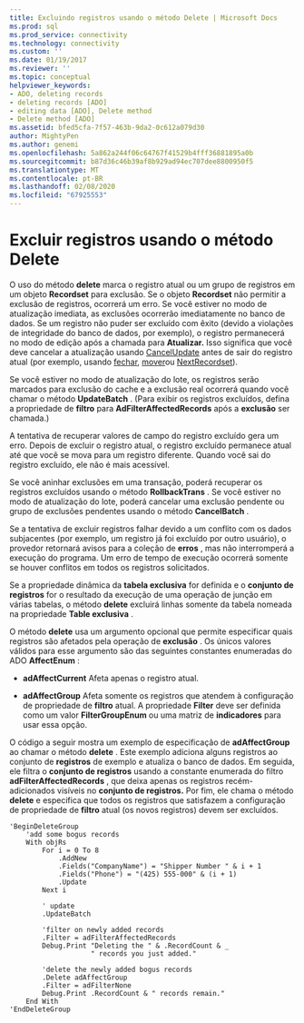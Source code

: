 ```yaml
---
title: Excluindo registros usando o método Delete | Microsoft Docs
ms.prod: sql
ms.prod_service: connectivity
ms.technology: connectivity
ms.custom: ''
ms.date: 01/19/2017
ms.reviewer: ''
ms.topic: conceptual
helpviewer_keywords:
- ADO, deleting records
- deleting records [ADO]
- editing data [ADO], Delete method
- Delete method [ADO]
ms.assetid: bfed5cfa-7f57-463b-9da2-0c612a079d30
author: MightyPen
ms.author: genemi
ms.openlocfilehash: 5a862a244f06c64767f41529b4fff36881895a0b
ms.sourcegitcommit: b87d36c46b39af8b929ad94ec707dee8800950f5
ms.translationtype: MT
ms.contentlocale: pt-BR
ms.lasthandoff: 02/08/2020
ms.locfileid: "67925553"
---
```

# <a name="deleting-records-using-the-delete-method"></a>Excluir registros usando o método Delete
O uso do método **delete** marca o registro atual ou um grupo de registros em um objeto **Recordset** para exclusão. Se o objeto **Recordset** não permitir a exclusão de registros, ocorrerá um erro. Se você estiver no modo de atualização imediata, as exclusões ocorrerão imediatamente no banco de dados. Se um registro não puder ser excluído com êxito (devido a violações de integridade do banco de dados, por exemplo), o registro permanecerá no modo de edição após a chamada para **Atualizar.** Isso significa que você deve cancelar a atualização usando [CancelUpdate](../../../ado/reference/ado-api/cancelupdate-method-ado.md) antes de sair do registro atual (por exemplo, usando [fechar](../../../ado/reference/ado-api/close-method-ado.md), [mover](../../../ado/reference/ado-api/move-method-ado.md)ou [NextRecordset](../../../ado/reference/ado-api/nextrecordset-method-ado.md)).  
  
 Se você estiver no modo de atualização do lote, os registros serão marcados para exclusão do cache e a exclusão real ocorrerá quando você chamar o método **UpdateBatch** . (Para exibir os registros excluídos, defina a propriedade de **filtro** para **AdFilterAffectedRecords** após a **exclusão** ser chamada.)  
  
 A tentativa de recuperar valores de campo do registro excluído gera um erro. Depois de excluir o registro atual, o registro excluído permanece atual até que você se mova para um registro diferente. Quando você sai do registro excluído, ele não é mais acessível.  
  
 Se você aninhar exclusões em uma transação, poderá recuperar os registros excluídos usando o método **RollbackTrans** . Se você estiver no modo de atualização do lote, poderá cancelar uma exclusão pendente ou grupo de exclusões pendentes usando o método **CancelBatch** .  
  
 Se a tentativa de excluir registros falhar devido a um conflito com os dados subjacentes (por exemplo, um registro já foi excluído por outro usuário), o provedor retornará avisos para a coleção de **erros** , mas não interromperá a execução do programa. Um erro de tempo de execução ocorrerá somente se houver conflitos em todos os registros solicitados.  
  
 Se a propriedade dinâmica da **tabela exclusiva** for definida e o **conjunto de registros** for o resultado da execução de uma operação de junção em várias tabelas, o método **delete** excluirá linhas somente da tabela nomeada na propriedade **Table exclusiva** .  
  
 O método **delete** usa um argumento opcional que permite especificar quais registros são afetados pela operação de **exclusão** . Os únicos valores válidos para esse argumento são das seguintes constantes enumeradas do ADO **AffectEnum** :  
  
-   **adAffectCurrent** Afeta apenas o registro atual.  
  
-   **adAffectGroup** Afeta somente os registros que atendem à configuração de propriedade de **filtro** atual. A propriedade **Filter** deve ser definida como um valor **FilterGroupEnum** ou uma matriz de **indicadores** para usar essa opção.  
  
 O código a seguir mostra um exemplo de especificação de **adAffectGroup** ao chamar o método **delete** . Este exemplo adiciona alguns registros ao conjunto de **registros** de exemplo e atualiza o banco de dados. Em seguida, ele filtra o **conjunto de registros** usando a constante enumerada do filtro **adFilterAffectedRecords** , que deixa apenas os registros recém-adicionados visíveis no **conjunto de registros.** Por fim, ele chama o método **delete** e especifica que todos os registros que satisfazem a configuração de propriedade de **filtro** atual (os novos registros) devem ser excluídos.  
  
```  
'BeginDeleteGroup  
    'add some bogus records  
    With objRs  
        For i = 0 To 8  
            .AddNew  
            .Fields("CompanyName") = "Shipper Number " & i + 1  
            .Fields("Phone") = "(425) 555-000" & (i + 1)  
            .Update  
        Next i  
  
        ' update  
        .UpdateBatch  
  
        'filter on newly added records  
        .Filter = adFilterAffectedRecords  
        Debug.Print "Deleting the " & .RecordCount & _  
                    " records you just added."  
  
        'delete the newly added bogus records  
        .Delete adAffectGroup  
        .Filter = adFilterNone  
        Debug.Print .RecordCount & " records remain."  
    End With  
'EndDeleteGroup  
```
